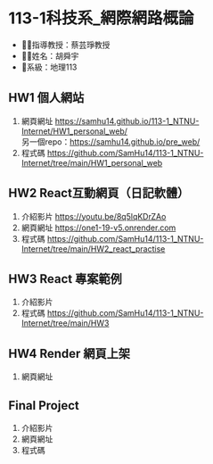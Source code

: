 # 113-1科技系_網際網路概論
- :woman_teacher:指導教授：蔡芸琤教授
- :man_student:姓名：胡舜宇
- :school:系級：地理113  
## HW1 個人網站
1. 網頁網址 https://samhu14.github.io/113-1_NTNU-Internet/HW1_personal_web/  
   另一個repo：https://samhu14.github.io/pre_web/
2. 程式碼 https://github.com/SamHu14/113-1_NTNU-Internet/tree/main/HW1_personal_web
## HW2 React互動網頁（日記軟體）
1. 介紹影片 https://youtu.be/8q5lqKDrZAo
2. 網頁網址 https://one1-19-v5.onrender.com  
3. 程式碼 https://github.com/SamHu14/113-1_NTNU-Internet/tree/main/HW2_react_practise
## HW3 React 專案範例
1. 介紹影片 
2. 程式碼 https://github.com/SamHu14/113-1_NTNU-Internet/tree/main/HW3
## HW4 Render 網頁上架
1. 網頁網址
## Final Project
1. 介紹影片
2. 網頁網址
3. 程式碼
